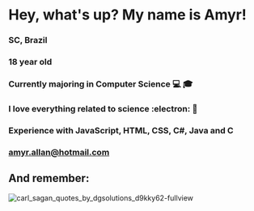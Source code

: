 # Hey, what's up? My name is Amyr!  
### SC, Brazil   
### 18 year old   
### Currently majoring in Computer Science :computer: :mortar_board:   
### I love everything related to science :electron: :telescope:  
### Experience with JavaScript, HTML, CSS, C#, Java and C  
### amyr.allan@hotmail.com  
## And remember:  
![carl_sagan_quotes_by_dgsolutions_d9kky62-fullview](https://user-images.githubusercontent.com/69065770/129996704-c4ca6da2-6bc4-40ea-8950-df750c3e121e.jpg)

